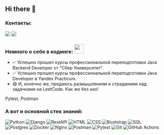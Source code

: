 ## Hi there 👋

### Контакты:

<a href="https://t.me/AIG3c"><img src="https://img.shields.io/badge/Telegram-2CA5E0?style=for-the-badge&logo=telegram&logoColor=white"></a>
<a href="mailto:volpatibon@yandex.ru"><img src="https://img.shields.io/badge/Email-D14836?style=for-the-badge&logo=gmail&logoColor=white"></a>

### Немного о себе в кодинге: <img src="https://media.giphy.com/media/WUlplcMpOCEmTGBtBW/giphy.gif" width="30px">

- ✅ Успешно прошел курсы профессиональной переподготовки Java Backend Developer от "Сбер Университет".
- ✅ Успешно прошел курсы профессиональной переподготовки Java Developer в Yandex Practicum.
- 😄 И, конечно же, предаюсь размышлениям и страданиям над задачками на LeetCode. Как же без них!

Pytest, Postman

### А вот и основной стек знаний:
![Python](https://img.shields.io/badge/Python-3776AB?style=for-the-badge&logo=python&logoColor=white)
![Django](https://img.shields.io/badge/Django-092E20?style=for-the-badge&logo=django&logoColor=white)
![RestAPI](https://img.shields.io/badge/-REST%20API-007EC0?style=for-the-badge)
![HTML](https://img.shields.io/badge/-HTML5-E34F26?style=for-the-badge&logo=html5&logoColor=white)
![CSS](https://img.shields.io/badge/-CSS3-1572B6?style=for-the-badge&logo=css3&logoColor=white)
![Bootstrap](https://img.shields.io/badge/Bootstrap-563D7C?style=for-the-badge&logo=bootstrap&logoColor=white)
![SQL](https://img.shields.io/badge/SQLite-07405E?style=for-the-badge&logo=sqlite&logoColor=white)
![Postgres](https://img.shields.io/badge/-PostgreSQL-336791?style=for-the-badge&logo=postgresql&logoColor=white)
![Docker](https://img.shields.io/badge/-Docker-2496ED?style=for-the-badge&logo=docker&logoColor=white)
![Nginx](https://img.shields.io/badge/nginx-%23009639.svg?style=for-the-badge&logo=nginx&logoColor=white)
![Postman](https://img.shields.io/badge/-Postman-FF6C37?style=for-the-badge&logo=postman&logoColor=white)
![Pytest](https://img.shields.io/badge/-Pytest-007EC0?style=for-the-badge?logo=pytest)
![Git](https://img.shields.io/badge/-Git-F05032?style=for-the-badge&logo=Git&logoColor=white)
![GitHub Actions](https://img.shields.io/badge/github%20actions-%232671E5.svg?style=for-the-badge&logo=githubactions&logoColor=white)

<!--
**AIGarifullin/AIGarifullin** is a ✨ _special_ ✨ repository because its `README.md` (this file) appears on your GitHub profile.

Here are some ideas to get you started:

- 🔭 I’m currently working on ...
- 🌱 I’m currently learning ...
- 👯 I’m looking to collaborate on ...
- 🤔 I’m looking for help with ...
- 💬 Ask me about ...
- 📫 How to reach me: ...
- 😄 Pronouns: ...
- ⚡ Fun fact: ...
-->
